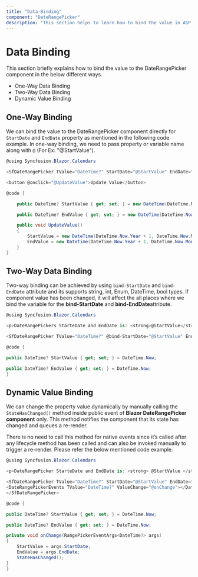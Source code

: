 ```yaml
---
title: "Data-Binding"
component: "DateRangePicker"
description: "This section helps to learn how to bind the value in ASP.NET Core Blazor application"
---
```


# Data Binding

This section briefly explains how to bind the value to the DateRangePicker component in the below different ways.

* One-Way Data Binding
* Two-Way Data Binding
* Dynamic Value Binding

## One-Way Binding

We can bind the value to the DateRangePicker component directly for `StartDate` and `EndDate` property as mentioned in the following code example. In one-way binding, we need to pass property or variable name along with `@` (For Ex: "@StartValue").

```csharp
@using Syncfusion.Blazor.Calendars

<SfDateRangePicker TValue="DateTime?" StartDate="@StartValue" EndDate="@EndValue"></SfDateRangePicker>

<button @onclick="@UpdateValue">Update Value</button>

@code {

    public DateTime? StartValue { get; set; } = new DateTime(DateTime.Now.Year, DateTime.Now.Month, 28);

    public DateTime? EndValue { get; set; } = new DateTime(DateTime.Now.Year, DateTime.Now.Month + 1, 28);

    public void UpdateValue()
    {
        StartValue = new DateTime(DateTime.Now.Year + 1, DateTime.Now.Month, 28);
        EndValue = new DateTime(DateTime.Now.Year + 1, DateTime.Now.Month + 1, 28);
    }
}
```

## Two-Way Data Binding

Two-way binding can be achieved by using `bind-StartDate` and `bind-EndDate` attribute and its supports string, int, Enum, DateTime, bool types. If component value has been changed, it will affect the all places where we bind the variable for the **bind-StartDate** and **bind-EndDate**attribute.

```csharp
@using Syncfusion.Blazor.Calendars

<p>DateRangePickers StarteDate and EndDate is: <strong>@StartValue</strong> and <strong>@EndValue</strong></p>

<SfDateRangePicker TValue="DateTime?" @bind-StartDate="@StartValue" EndDate="@EndValue" ></SfDateRangePicker>

@code {

public DateTime? StartValue { get; set; } = DateTime.Now;

public DateTime? EndValue { get; set; } = DateTime.Now;
}
```

## Dynamic Value Binding

We can change the property value dynamically by manually calling the `StateHasChanged()` method inside public event of **Blazor DateRangePicker component** only. This method notifies the component that its state has changed and queues a re-render.

There is no need to call this method for native events since it’s called after any lifecycle method has been called and can also be invoked manually to trigger a re-render. Please refer the below mentioned code example.

```csharp
@using Syncfusion.Blazor.Calendars

<p>DateRangePicker StarteDate and EndDate is: <strong> @StartValue </strong> and <strong> @EndValue </strong></p>

<SfDateRangePicker TValue="DateTime?" StartDate="@StartValue" EndDate="@EndValue">
<DateRangePickerEvents TValue="DateTime?" ValueChange="@onChange"></DateRangePickerEvents>
</SfDateRangePicker>

@code {

public DateTime? StartValue { get; set; } = DateTime.Now;

public DateTime? EndValue { get; set; } = DateTime.Now;

private void onChange(RangePickerEventArgs<DateTime?> args)
{
    StartValue = args.StartDate;
    EndValue = args.EndDate;
    StateHasChanged();
}
}
```
